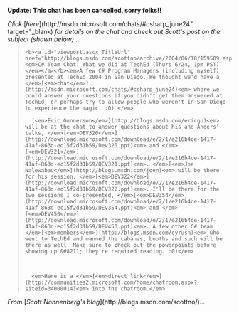 <p dir="ltr">
  <strong>Update: This chat has been cancelled, sorry folks!!</strong>


<p dir="ltr">
  <em>Click </em>[<em>here</em>](http://msdn.microsoft.com/chats/#csharp_june24" target="_blank)<em> for details on the chat and check out Scott's post on the subject (shown below) ...</em>


<blockquote dir="ltr" style="MARGIN-RIGHT: 0px">

    <b><a id="viewpost.ascx_TitleUrl" href="http://blogs.msdn.com/scottno/archive/2004/06/18/159509.aspx"><em>C# Team Chat: What we did at TechEd (Thurs 6/24, 1pm PST)</em></a></b><em>A few C# Program Managers (including myself) presented at TechEd 2004 in San Diego. We thought we'd have a </em>[<em>chat</em>](http://msdn.microsoft.com/chats/#csharp_june24)<em> where we could answer your questions if you didn't get them answered at TechEd, or perhaps try to allow people who weren't in San Diego to experience the magic. :0) </em>


  <div class="postcontent">

      [<em>Eric Gunnerson</em>](http://blogs.msdn.com/ericgu)<em> will be at the chat to answer questions about his and Anders' talks, </em>[<em>DEV320</em>](http://download.microsoft.com/download/e/2/1/e216b4ce-1417-41af-863d-ec15f2d31b59/Dev320.ppt)<em> and </em>[<em>DEV321</em>](http://download.microsoft.com/download/e/2/1/e216b4ce-1417-41af-863d-ec15f2d31b59/DEV321.ppt)<em>. </em>[<em>Joe Nalewabau</em>](http://blogs.msdn.com/joen)<em> will be there for his session, </em>[<em>DEV322</em>](http://download.microsoft.com/download/e/2/1/e216b4ce-1417-41af-863d-ec15f2d31b59/DEV322.ppt)<em>. I'll be there for the two sessions I co-presented, </em>[<em>DEV354</em>](http://download.microsoft.com/download/e/2/1/e216b4ce-1417-41af-863d-ec15f2d31b59/DEV354.ppt)<em> and </em>[<em>DEV450</em>](http://download.microsoft.com/download/e/2/1/e216b4ce-1417-41af-863d-ec15f2d31b59/DEV450.ppt)<em>. A few other C# team </em>[<em>members</em>](http://blogs.msdn.com/cyrusn)<em> who went to TechEd and manned the cabanas, booths and such will be there as well. Make sure to check out the powerpoints before showing up &#8211; they're required reading. :0)</em>



      <em>Here is a </em>[<em>direct link</em>](http://communities2.microsoft.com/home/chatroom.aspx?siteid=34000014)<em> into the chatroom.</em>

  </div>
</blockquote>

<p class="post" dir="ltr">
  <em>From </em>[<em>Scott Nonnenberg's blog</em>](http://blogs.msdn.com/scottno/)<em>...</em>
